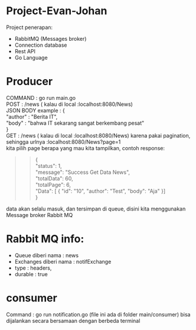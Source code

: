 # Project-Evan-Johan
Project penerapan:
- RabbitMQ (Messages broker)
- Connection database
- Rest API
- Go Language
# Producer 
COMMAND : go run main.go  <br/>
POST : /news ( kalau di local :localhost:8080/News)<br/>
JSON BODY example : {<br/>
	"author" : "Berita IT",<br/>
	"body" : "bahwa IT sekarang sangat berkembang pesat"<br/>
} <br/>
GET : /news ( kalau di local :localhost:8080/News) karena pakai pagination, sehingga urlnya :localhost:8080/News?page=1<br/>
kita pilih page berapa yang mau kita tampilkan, contoh response:<br/>
>>{<br/>
  >>  "status": 1,<br/>
  >> "message": "Success Get Data News",<br/>
  >> "totalData": 60,<br/>
  >>  "totalPage": 6,<br/>
  >>  "Data": [
  >     {
  >          "id": "10",
  >          "author": "Test",
  >          "body": "Aja"
        }]<br/>
}<br/>

data akan selalu masuk, dan tersimpan di queue, disini kita menggunakan Message broker Rabbit MQ<br/>

# Rabbit MQ info:
- Queue diberi nama : news
- Exchanges diberi nama : notifExchange
- type : headers,
- durable : true

# consumer
Command : go run notification.go (file ini ada  di folder main/consumer) bisa dijalankan secara bersamaan dengan berbeda terminal
